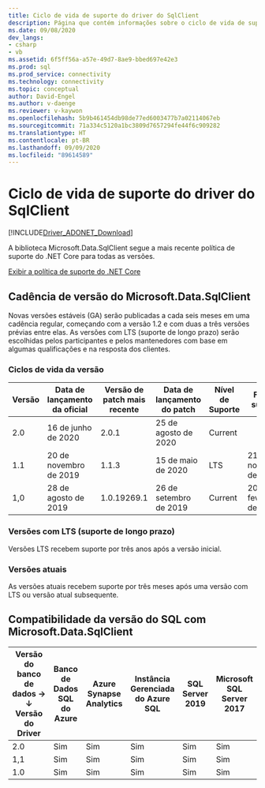 ```yaml
---
title: Ciclo de vida de suporte do driver do SqlClient
description: Página que contém informações sobre o ciclo de vida de suporte do produto.
ms.date: 09/08/2020
dev_langs:
- csharp
- vb
ms.assetid: 6f5ff56a-a57e-49d7-8ae9-bbed697e42e3
ms.prod: sql
ms.prod_service: connectivity
ms.technology: connectivity
ms.topic: conceptual
author: David-Engel
ms.author: v-daenge
ms.reviewer: v-kaywon
ms.openlocfilehash: 5b9b461454db98de77ed6003477b7a02114067eb
ms.sourcegitcommit: 71a334c5120a1bc3809d7657294fe44f6c909282
ms.translationtype: HT
ms.contentlocale: pt-BR
ms.lasthandoff: 09/09/2020
ms.locfileid: "89614589"
---
```

# <a name="sqlclient-driver-support-lifecycle"></a>Ciclo de vida de suporte do driver do SqlClient

[!INCLUDE[Driver_ADONET_Download](../../includes/driver_adonet_download.md)]

A biblioteca Microsoft.Data.SqlClient segue a mais recente política de suporte do .NET Core para todas as versões.

[Exibir a política de suporte do .NET Core](https://dotnet.microsoft.com/platform/support/policy/dotnet-core)

## <a name="microsoftdatasqlclient-release-cadence"></a>Cadência de versão do Microsoft.Data.SqlClient

Novas versões estáveis (GA) serão publicadas a cada seis meses em uma cadência regular, começando com a versão 1.2 e com duas a três versões prévias entre elas. As versões com LTS (suporte de longo prazo) serão escolhidas pelos participantes e pelos mantenedores com base em algumas qualificações e na resposta dos clientes.

### <a name="release-life-cycles"></a>Ciclos de vida da versão

| Versão | Data de lançamento da oficial | Versão de patch mais recente | Data de lançamento do patch | Nível de Suporte  | Fim do suporte |
| -- | -- | -- | -- | -- | -- |
| 2.0 | 16 de junho de 2020 | 2.0.1 | 25 de agosto de 2020 | Current | |
| 1.1 | 20 de novembro de 2019 | 1.1.3 | 15 de maio de 2020 | LTS | 21 de novembro de 2022 |
| 1,0 | 28 de agosto de 2019 | 1.0.19269.1 | 26 de setembro de 2019 | Current | 20 de fevereiro de 2020 |

### <a name="long-term-support-lts-releases"></a>Versões com LTS (suporte de longo prazo)

Versões LTS recebem suporte por três anos após a versão inicial.

### <a name="current-releases"></a>Versões atuais

As versões atuais recebem suporte por três meses após uma versão com LTS ou versão atual subsequente.

## <a name="sql-version-compatibility-with-microsoftdatasqlclient"></a>Compatibilidade da versão do SQL com Microsoft.Data.SqlClient

|Versão do banco de dados&nbsp;&#8594;<br />&#8595; Versão do Driver|Banco de Dados SQL do Azure|Azure Synapse Analytics|Instância Gerenciada do Azure SQL|SQL Server 2019|Microsoft SQL Server 2017|SQL Server 2016|SQL Server 2014|SQL Server 2012|
|---|---|---|---|---|---|---|---|---|
|2.0|Sim|Sim|Sim|Sim|Sim|Sim|Sim|Sim|
|1,1|Sim|Sim|Sim|Sim|Sim|Sim|Sim|Sim|
|1.0|Sim|Sim|Sim|Sim|Sim|Sim|Sim|Sim|

